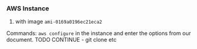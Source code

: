 ### AWS Instance
1. with image `ami-0169a0196ec21eca2`

Commands:
`aws configure` in the instance and enter the options from our document.
TODO CONTINUE - git clone etc
